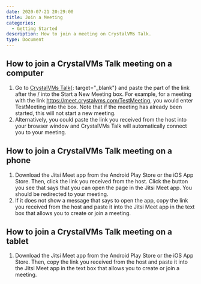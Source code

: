```yaml
---
date: 2020-07-21 20:29:00
title: Join a Meeting
categories:
  - Getting Started
description: How to join a meeting on CrystalVMs Talk.
type: Document
---
```


## How to join a CrystalVMs Talk meeting on a computer

1. Go to&nbsp;[CrystalVMs Talk](https://meet.crystalvms.com){: target="_blank"}&nbsp;and paste the part of the link after the / into the Start a New Meeting box. For example, for a meeting with the link https://meet.crystalvms.com/TestMeeting, you would enter TestMeeting into the box. Note that if the meeting has already been started, this will not start a new meeting.
2. Alternatively, you could paste the link you received from the host into your browser window and CrystalVMs Talk will automatically connect you to your meeting.

## How to join a CrystalVMs Talk meeting on a phone

1. Download the Jitsi Meet app from the Android Play Store or the iOS App Store. Then, click the link you received from the host. Click the button you see that says that you can open the page in the Jitsi Meet app. You should be redirected to your meeting.
2. If it does not show a message that says to open the app, copy the link you received from the host and paste it into the Jitsi Meet app in the text box that allows you to create or join a meeting.

## How to join a CrystalVMs Talk meeting on a tablet

1. Download the Jitsi Meet app from the Android Play Store or the iOS App Store. Then, copy the link you received from the host and paste it into the Jitsi Meet app in the text box that allows you to create or join a meeting.